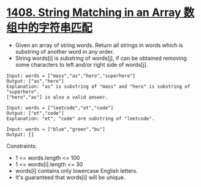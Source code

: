 # [1408. String Matching in an Array 数组中的字符串匹配](https://leetcode.com/problems/string-matching-in-an-array/)
* Given an array of string words. Return all strings in words which is substring of another word in any order. 
* String words[i] is substring of words[j], if can be obtained removing some characters to left and/or right side of words[j].
```text
Input: words = ["mass","as","hero","superhero"]
Output: ["as","hero"]
Explanation: "as" is substring of "mass" and "hero" is substring of "superhero".
["hero","as"] is also a valid answer.

Input: words = ["leetcode","et","code"]
Output: ["et","code"]
Explanation: "et", "code" are substring of "leetcode".

Input: words = ["blue","green","bu"]
Output: []
```
Constraints:
* 1 <= words.length <= 100
* 1 <= words[i].length <= 30
* words[i] contains only lowercase English letters.
* It's guaranteed that words[i] will be unique.